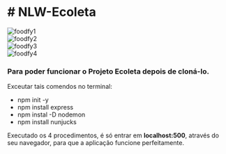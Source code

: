 <h1># NLW-Ecoleta</h1>

![foodfy1](https://user-images.githubusercontent.com/65800961/85801410-333e2e80-b719-11ea-9661-1a03d78420d5.png)</br>
![foodfy2](https://user-images.githubusercontent.com/65800961/85801425-3afdd300-b719-11ea-95d9-f32acc445bff.png)</br>
![foodfy3](https://user-images.githubusercontent.com/65800961/85801446-43560e00-b719-11ea-8973-403e2e2eccd1.png)</br>
![foodfy4](https://user-images.githubusercontent.com/65800961/85801465-4c46df80-b719-11ea-9be7-42b25a3a538e.png)</br>


<h3>Para poder funcionar o Projeto Ecoleta depois de cloná-lo.</h3>

Exceutar tais comendos no terminal:
<ul>
<li>npm init -y</li>
<li>npm install express</li>
<li>npm instal -D nodemon</li>
<li>npm install nunjucks</li>
</ul>  

Executado os 4 procedimentos, é só entrar em <strong>localhost:500</strong>, através do seu navegador, para que a aplicação funcione perfeitamente.
